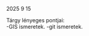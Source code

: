 2025 9 15

Tárgy lényeges pontjai:                                                                                                                                                                                              
-GIS ismeretek.
-git ismeretek.
